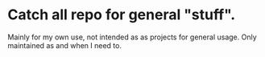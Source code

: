 # Catch all repo for general "stuff". 

Mainly for my own use, not intended as as projects for general usage.  Only maintained as and when I need to. 

